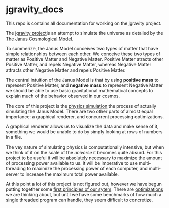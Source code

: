# jgravity_docs

This repo is contains all documentation for working on the jgravity project.

The [jgravity project](https://drive.google.com/open?id=0B-1wnpl3HILiNFM4VXhBeVE4UUE)is an attempt to simulate the universe as detailed by the [The	Janus	Cosmological	Model](https://www.savoir-sans-frontieres.com/JPP/telechargeables/English/janus/The%20Janus%20Cosmological%20Model.pdf).

To summerize, the Janus Model conceives two types of matter that have simple relationships between each other. We conceive these two types of matter as Positive Matter and Negative Matter. Positive Matter atracts other Positive Matter, and repels Negative Matter, whereas Negative Matter attracts other Negative Matter and repels Positive Matter. 

The central intuition of the Janus Model is that by using **positive mass** to represent Positive Matter, and **negative mass** to represent Negative Matter we should be able to use basic gravitational mathematical concepts to explain much of the behavior observed in our cosmos.

The core of this project is the [physics simulation](https://github.com/all-hack/jgravity_docs/blob/master/physics_simulation.md) the process of actually simulating the Janus Model. There are two other parts of almost equal importance: a graphical renderer, and concurrent processing optimizations.

A graphical renderer allows us to visualize the data and make sense of it, something we would be unable to do by simply looking at rows of numbers in a file.

The vey nature of simulating physics is computationally intensive, but when we think of it on the scale of the *universe* it becomes quite absurd. For this project to be useful it will be absolutely necessary to maximize the amount of processing power available to us. It will be imperative to use multi-threading to maximize the processing power of each computer, and multi-server to increase the maximum total power available.

At this point a lot of this project is not figured out, however we have begun putting together some [first principles of our sytem](https://github.com/all-hack/jgravity_docs/blob/master/first_principles.md). There are [optimizations](https://github.com/all-hack/jgravity_docs/blob/master/optimizations.md) we are thinking about, but until we have some benchmarks of how much a single threaded program can handle, they seem difficult to concretize.










